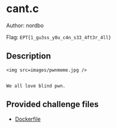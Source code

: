 # cant.c
Author: nordbo

Flag: `EPT{1_gu3ss_y0u_c4n_s33_4ft3r_4ll}`
## Description
```
<img src=images/pwnmeme.jpg />


We all love blind pwn.
```

## Provided challenge files
* [Dockerfile](Dockerfile)
